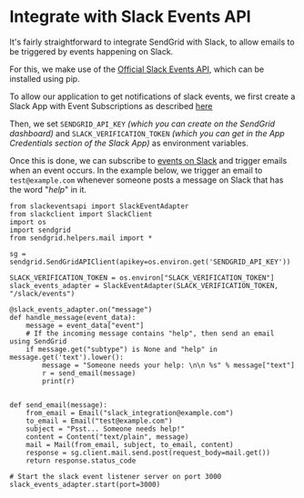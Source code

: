 # Integrate with Slack Events API

It's fairly straightforward to integrate SendGrid with Slack, to allow emails to be triggered by events happening on Slack.

For this, we make use of the [Official Slack Events API](https://github.com/slackapi/python-slack-events-api), which can be installed using pip.

To allow our application to get notifications of slack events, we first create a Slack App with Event Subscriptions as described [here](https://github.com/slackapi/python-slack-events-api#--development-workflow)

Then, we set `SENDGRID_API_KEY` _(which you can create on the SendGrid dashboard)_ and `SLACK_VERIFICATION_TOKEN` _(which you can get in the App Credentials section of the Slack App)_ as environment variables.

Once this is done, we can subscribe to [events on Slack](https://api.slack.com/events) and trigger emails when an event occurs. In the example below, we trigger an email to `test@example.com` whenever someone posts a message on Slack that has the word "_help_" in it.

```
from slackeventsapi import SlackEventAdapter
from slackclient import SlackClient
import os
import sendgrid
from sendgrid.helpers.mail import *

sg = sendgrid.SendGridAPIClient(apikey=os.environ.get('SENDGRID_API_KEY'))

SLACK_VERIFICATION_TOKEN = os.environ["SLACK_VERIFICATION_TOKEN"]
slack_events_adapter = SlackEventAdapter(SLACK_VERIFICATION_TOKEN, "/slack/events")

@slack_events_adapter.on("message")
def handle_message(event_data):
    message = event_data["event"]
    # If the incoming message contains "help", then send an email using SendGrid
    if message.get("subtype") is None and "help" in message.get('text').lower():
        message = "Someone needs your help: \n\n %s" % message["text"]
        r = send_email(message)
        print(r)


def send_email(message):
    from_email = Email("slack_integration@example.com")
    to_email = Email("test@example.com")
    subject = "Psst... Someone needs help!"
    content = Content("text/plain", message)
    mail = Mail(from_email, subject, to_email, content)
    response = sg.client.mail.send.post(request_body=mail.get())
    return response.status_code

# Start the slack event listener server on port 3000
slack_events_adapter.start(port=3000)
```
